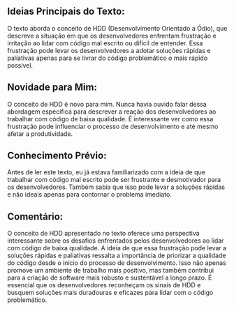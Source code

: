 ## Ideias Principais do Texto: 
O texto aborda o conceito de HDD (Desenvolvimento Orientado a Ódio), que descreve a situação em que os desenvolvedores enfrentam frustração e irritação ao lidar com código mal escrito ou difícil de entender. Essa frustração pode levar os desenvolvedores a adotar soluções rápidas e paliativas apenas para se livrar do código problemático o mais rápido possível.

## Novidade para Mim: 
O conceito de HDD é novo para mim. Nunca havia ouvido falar dessa abordagem específica para descrever a reação dos desenvolvedores ao trabalhar com código de baixa qualidade. É interessante ver como essa frustração pode influenciar o processo de desenvolvimento e até mesmo afetar a produtividade.

## Conhecimento Prévio: 
Antes de ler este texto, eu já estava familiarizado com a ideia de que trabalhar com código mal escrito pode ser frustrante e desmotivador para os desenvolvedores. Também sabia que isso pode levar a soluções rápidas e não ideais apenas para contornar o problema imediato.

## Comentário: 
O conceito de HDD apresentado no texto oferece uma perspectiva interessante sobre os desafios enfrentados pelos desenvolvedores ao lidar com código de baixa qualidade. A ideia de que essa frustração pode levar a soluções rápidas e paliativas ressalta a importância de priorizar a qualidade do código desde o início do processo de desenvolvimento. Isso não apenas promove um ambiente de trabalho mais positivo, mas também contribui para a criação de software mais robusto e sustentável a longo prazo. É essencial que os desenvolvedores reconheçam os sinais de HDD e busquem soluções mais duradouras e eficazes para lidar com o código problemático.

